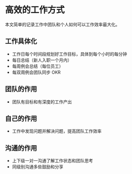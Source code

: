 # 高效的工作方式
本文简单的记录工作中团队和个人如何可以工作效率最大化。

## 工作具体化
- 工作日每个时间段规划好工作目标，具体到每个小时的每分钟
- 每日总结（新人入职一个月内）
- 每周例会总结（每位员工）
- 每双周例会团队同步 OKR

## 团队的作用
- 团队有目标和有深度的工作产出

## 自己的作用
- 工作中发现问题并解决问题，提高团队工作效率

## 沟通的作用
- 上下级一对一沟通了解工作状态和团队思考
- 同级别沟通多些鼓励和分享